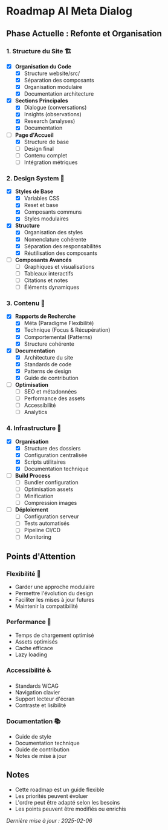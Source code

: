 # Roadmap AI Meta Dialog

## Phase Actuelle : Refonte et Organisation

### 1. Structure du Site 🏗️
- [x] **Organisation du Code**
  - [x] Structure website/src/
  - [x] Séparation des composants
  - [x] Organisation modulaire
  - [x] Documentation architecture

- [x] **Sections Principales**
  - [x] Dialogue (conversations)
  - [x] Insights (observations)
  - [x] Research (analyses)
  - [x] Documentation

- [ ] **Page d'Accueil**
  - [x] Structure de base
  - [ ] Design final
  - [ ] Contenu complet
  - [ ] Intégration métriques

### 2. Design System 🎨
- [x] **Styles de Base**
  - [x] Variables CSS
  - [x] Reset et base
  - [x] Composants communs
  - [x] Styles modulaires

- [x] **Structure**
  - [x] Organisation des styles
  - [x] Nomenclature cohérente
  - [x] Séparation des responsabilités
  - [x] Réutilisation des composants

- [ ] **Composants Avancés**
  - [ ] Graphiques et visualisations
  - [ ] Tableaux interactifs
  - [ ] Citations et notes
  - [ ] Éléments dynamiques

### 3. Contenu 📝
- [x] **Rapports de Recherche**
  - [x] Méta (Paradigme Flexibilité)
  - [x] Technique (Focus & Récupération)
  - [x] Comportemental (Patterns)
  - [x] Structure cohérente

- [x] **Documentation**
  - [x] Architecture du site
  - [x] Standards de code
  - [x] Patterns de design
  - [x] Guide de contribution

- [ ] **Optimisation**
  - [ ] SEO et métadonnées
  - [ ] Performance des assets
  - [ ] Accessibilité
  - [ ] Analytics

### 4. Infrastructure 🔧
- [x] **Organisation**
  - [x] Structure des dossiers
  - [x] Configuration centralisée
  - [x] Scripts utilitaires
  - [x] Documentation technique

- [ ] **Build Process**
  - [ ] Bundler configuration
  - [ ] Optimisation assets
  - [ ] Minification
  - [ ] Compression images

- [ ] **Déploiement**
  - [ ] Configuration serveur
  - [ ] Tests automatisés
  - [ ] Pipeline CI/CD
  - [ ] Monitoring

## Points d'Attention

### Flexibilité 🔄
- Garder une approche modulaire
- Permettre l'évolution du design
- Faciliter les mises à jour futures
- Maintenir la compatibilité

### Performance 🚀
- Temps de chargement optimisé
- Assets optimisés
- Cache efficace
- Lazy loading

### Accessibilité ♿
- Standards WCAG
- Navigation clavier
- Support lecteur d'écran
- Contraste et lisibilité

### Documentation 📚
- Guide de style
- Documentation technique
- Guide de contribution
- Notes de mise à jour

## Notes
- Cette roadmap est un guide flexible
- Les priorités peuvent évoluer
- L'ordre peut être adapté selon les besoins
- Les points peuvent être modifiés ou enrichis

*Dernière mise à jour : 2025-02-06*
